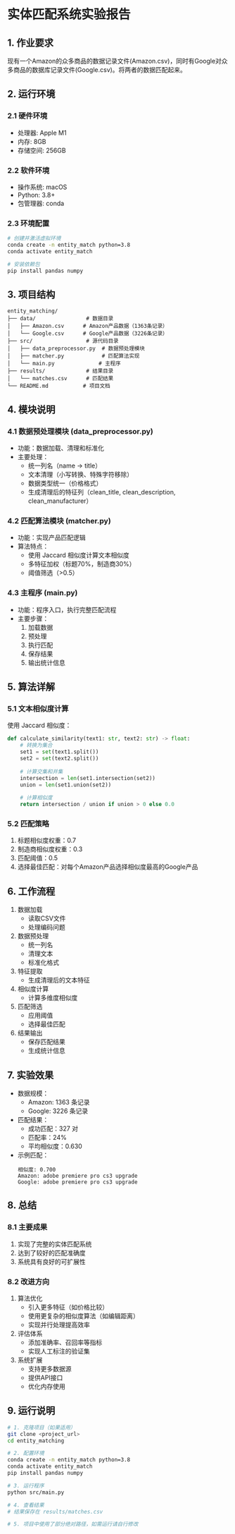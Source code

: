 # 实体匹配系统实验报告

## 1. 作业要求
现有一个Amazon的众多商品的数据记录文件(Amazon.csv)，同时有Google对众多商品的数据库记录文件(Google.csv)。将两者的数据匹配起来。

## 2. 运行环境

### 2.1 硬件环境
- 处理器: Apple M1
- 内存: 8GB
- 存储空间: 256GB

### 2.2 软件环境
- 操作系统: macOS
- Python: 3.8+
- 包管理器: conda

### 2.3 环境配置
```bash
# 创建并激活虚拟环境
conda create -n entity_match python=3.8
conda activate entity_match

# 安装依赖包
pip install pandas numpy
```

## 3. 项目结构
```
entity_matching/
├── data/                # 数据目录
│   ├── Amazon.csv      # Amazon产品数据（1363条记录）
│   └── Google.csv      # Google产品数据（3226条记录）
├── src/                 # 源代码目录
│   ├── data_preprocessor.py  # 数据预处理模块
│   ├── matcher.py            # 匹配算法实现
│   └── main.py              # 主程序
├── results/             # 结果目录
│   └── matches.csv      # 匹配结果
└── README.md           # 项目文档
```

## 4. 模块说明

### 4.1 数据预处理模块 (data_preprocessor.py)
- 功能：数据加载、清理和标准化
- 主要处理：
  - 统一列名（name -> title）
  - 文本清理（小写转换、特殊字符移除）
  - 数据类型统一（价格格式）
  - 生成清理后的特征列（clean_title, clean_description, clean_manufacturer）

### 4.2 匹配算法模块 (matcher.py)
- 功能：实现产品匹配逻辑
- 算法特点：
  - 使用 Jaccard 相似度计算文本相似度
  - 多特征加权（标题70%，制造商30%）
  - 阈值筛选（>0.5）

### 4.3 主程序 (main.py)
- 功能：程序入口，执行完整匹配流程
- 主要步骤：
  1. 加载数据
  2. 预处理
  3. 执行匹配
  4. 保存结果
  5. 输出统计信息

## 5. 算法详解

### 5.1 文本相似度计算
使用 Jaccard 相似度：

```python
def calculate_similarity(text1: str, text2: str) -> float:
    # 转换为集合
    set1 = set(text1.split())
    set2 = set(text2.split())
    
    # 计算交集和并集
    intersection = len(set1.intersection(set2))
    union = len(set1.union(set2))
    
    # 计算相似度
    return intersection / union if union > 0 else 0.0
```

### 5.2 匹配策略
1. 标题相似度权重：0.7
2. 制造商相似度权重：0.3
3. 匹配阈值：0.5
4. 选择最佳匹配：对每个Amazon产品选择相似度最高的Google产品

## 6. 工作流程
1. 数据加载
   - 读取CSV文件
   - 处理编码问题
2. 数据预处理
   - 统一列名
   - 清理文本
   - 标准化格式
3. 特征提取
   - 生成清理后的文本特征
4. 相似度计算
   - 计算多维度相似度
5. 匹配筛选
   - 应用阈值
   - 选择最佳匹配
6. 结果输出
   - 保存匹配结果
   - 生成统计信息

## 7. 实验效果
- 数据规模：
  - Amazon: 1363 条记录
  - Google: 3226 条记录
- 匹配结果：
  - 成功匹配：327 对
  - 匹配率：24%
  - 平均相似度：0.630
- 示例匹配：
  ```
  相似度: 0.700
  Amazon: adobe premiere pro cs3 upgrade
  Google: adobe premiere pro cs3 upgrade
  ```

## 8. 总结

### 8.1 主要成果
1. 实现了完整的实体匹配系统
2. 达到了较好的匹配准确度
3. 系统具有良好的可扩展性

### 8.2 改进方向
1. 算法优化
   - 引入更多特征（如价格比较）
   - 使用更复杂的相似度算法（如编辑距离）
   - 实现并行处理提高效率
2. 评估体系
   - 添加准确率、召回率等指标
   - 实现人工标注的验证集
3. 系统扩展
   - 支持更多数据源
   - 提供API接口
   - 优化内存使用

## 9. 运行说明

```bash
# 1. 克隆项目（如果适用）
git clone <project_url>
cd entity_matching

# 2. 配置环境
conda create -n entity_match python=3.8
conda activate entity_match
pip install pandas numpy

# 3. 运行程序
python src/main.py

# 4. 查看结果
# 结果保存在 results/matches.csv

# 5. 项目中使用了部分绝对路径，如需运行请自行修改
